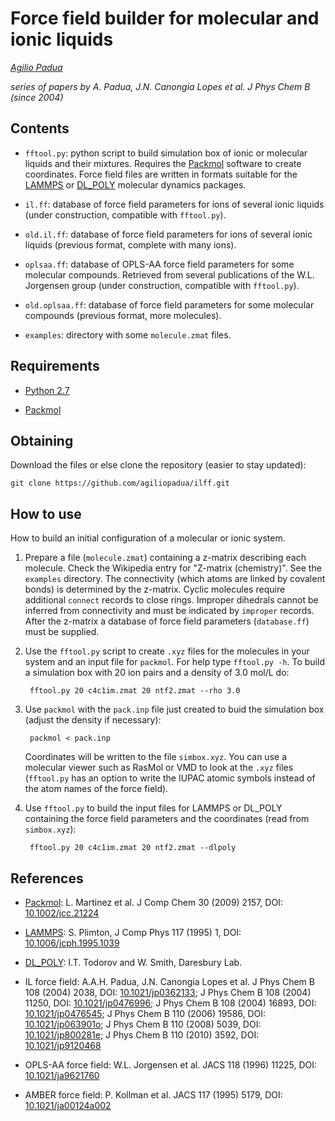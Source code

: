 Force field builder for molecular and ionic liquids
===================================================

_[Agilio Padua](http://tim.univ-bpclermont.fr/apadua)_

_series of papers by A. Padua, J.N. Canongia Lopes et al. J Phys Chem
B (since 2004)_

Contents
--------

* `fftool.py`: python script to build simulation box of ionic or
    molecular liquids and their mixtures. Requires the
    [Packmol](http://www.ime.unicamp.br/~martinez/packmol/) software
    to create coordinates. Force field files are written in formats
    suitable for the [LAMMPS](http://lammps.sandia.gov/) or
    [DL_POLY](http://www.stfc.ac.uk/CSE/randd/ccg/software/DL_POLY/25526.aspx)
    molecular dynamics packages.

* `il.ff`: database of force field parameters for ions of several ionic
    liquids (under construction, compatible with `fftool.py`).

* `old.il.ff`: database of force field parameters for ions of several ionic
    liquids (previous format, complete with many ions).

* `oplsaa.ff`: database of OPLS-AA force field parameters for some
    molecular compounds. Retrieved from several publications of the
    W.L. Jorgensen group (under construction, compatible with `fftool.py`).

* `old.oplsaa.ff`: database of force field parameters for some
    molecular compounds (previous format, more molecules).

* `examples`: directory with some `molecule.zmat` files.


Requirements
------------

* [Python 2.7](http://www.python.org/)

* [Packmol](http://www.ime.unicamp.br/~martinez/packmol/)


Obtaining
---------

Download the files or else clone the repository (easier to stay updated):

    git clone https://github.com/agiliopadua/ilff.git


How to use
----------

How to build an initial configuration of a molecular or ionic system.

1. Prepare a file (`molecule.zmat`) containing a z-matrix describing
   each molecule. Check the Wikipedia entry for "Z-matrix
   (chemistry)". See the `examples` directory. The connectivity (which
   atoms are linked by covalent bonds) is determined by the
   z-matrix. Cyclic molecules require additional `connect` records to
   close rings. Improper dihedrals cannot be inferred from
   connectivity and must be indicated by `improper` records. After the
   z-matrix a database of force field parameters (`database.ff`) must
   be supplied.

2. Use the `fftool.py` script to create `.xyz` files for the molecules
   in your system and an input file for `packmol`. For help type
   `fftool.py -h`. To build a simulation box with 20 ion pairs and a
   density of 3.0 mol/L do:

        fftool.py 20 c4c1im.zmat 20 ntf2.zmat --rho 3.0

3. Use `packmol` with the `pack.inp` file just created to buid the
   simulation box (adjust the density if necessary):

        packmol < pack.inp

    Coordinates will be written to the file `simbox.xyz`. You can
    use a molecular viewer such as RasMol or VMD to look at the `.xyz`
    files (`fftool.py` has an option to write the IUPAC atomic symbols
    instead of the atom names of the force field).

4. Use `fftool.py` to build the input files for LAMMPS or DL_POLY
   containing the force field parameters and the coordinates (read
   from `simbox.xyz`):

        fftool.py 20 c4c1im.zmat 20 ntf2.zmat --dlpoly


References
----------

* [Packmol](http://www.ime.unicamp.br/~martinez/packmol/):
  L. Martinez et al. J Comp Chem 30 (2009) 2157, DOI:
  [10.1002/jcc.21224](http://dx.doi.org/10.1002/jcc.21224) 
  
* [LAMMPS](http://lammps.sandia.gov/): S. Plimton, J Comp Phys
  117 (1995) 1, DOI:
  [10.1006/jcph.1995.1039](http://dx.doi.org/10.1006/jcph.1995.1039)

* [DL_POLY](http://www.stfc.ac.uk/CSE/randd/ccg/software/DL_POLY/25526.aspx): I.T. Todorov and W. Smith, Daresbury Lab. 

* IL force field: A.A.H. Padua, J.N. Canongia Lopes et al.
  J Phys Chem B 108 (2004) 2038, DOI:
  [10.1021/jp0362133](http://dx.doi.org/10.1021/jp0362133);
  J Phys Chem B 108 (2004) 11250, DOI:
  [10.1021/jp0476996](http://dx.doi.org/10.1021/jp0476996);
  J Phys Chem B 108 (2004) 16893, DOI:
  [10.1021/jp0476545](http://dx.doi.org/10.1021/jp0476545);
  J Phys Chem B 110 (2006) 19586, DOI:
  [10.1021/jp063901o](http://dx.doi.org/10.1021/jp063901o);
  J Phys Chem B 110 (2008) 5039, DOI:
  [10.1021/jp800281e](http://dx.doi.org/10.1021/jp800281e);
  J Phys Chem B 110 (2010) 3592, DOI:
  [10.1021/jp9120468](http://dx.doi.org/10.1021/jp9120468)

* OPLS-AA force field: W.L. Jorgensen et al. JACS 118 (1996) 11225,
  DOI: [10.1021/ja9621760](http://dx.doi.org/10.1021/ja9621760) 

* AMBER force field: P. Kollman et al. JACS 117 (1995) 5179, DOI:
  [10.1021/ja00124a002](http://dx.doi.org/10.1021/ja00124a002) 
